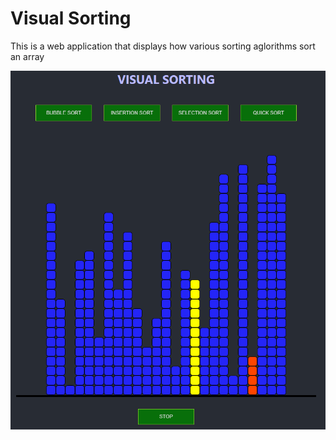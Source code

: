 # Visual Sorting

This is a web application that displays how various sorting aglorithms sort an array

<img src="gh-images/s1.PNG">
